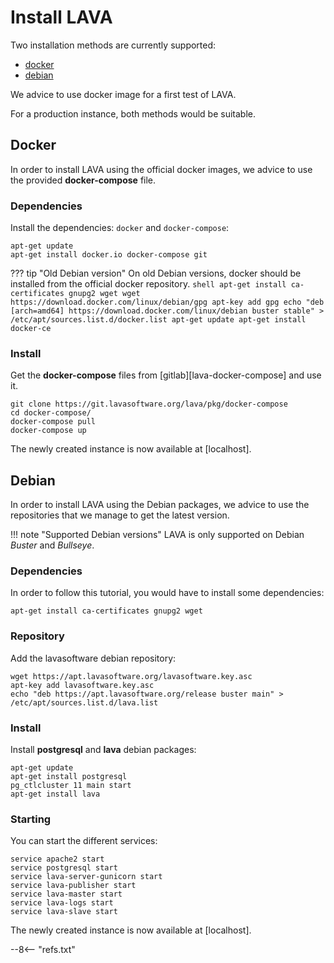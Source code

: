 # Install LAVA

Two installation methods are currently supported:

* [docker](#docker)
* [debian](#debian)

We advice to use docker image for a first test of LAVA.

For a production instance, both methods would be suitable.

## Docker

In order to install LAVA using the official docker images, we advice to use the
provided **docker-compose** file.

### Dependencies

Install the dependencies: `docker` and `docker-compose`:

```shell
apt-get update
apt-get install docker.io docker-compose git
```

??? tip "Old Debian version"
    On old Debian versions, docker should be installed from the official docker repository.
    ```shell
    apt-get install ca-certificates gnupg2 wget
    wget https://download.docker.com/linux/debian/gpg
    apt-key add gpg
    echo "deb [arch=amd64] https://download.docker.com/linux/debian buster stable" > /etc/apt/sources.list.d/docker.list
    apt-get update
    apt-get install docker-ce
    ```

### Install

Get the **docker-compose** files from [gitlab][lava-docker-compose] and use it.

```shell
git clone https://git.lavasoftware.org/lava/pkg/docker-compose
cd docker-compose/
docker-compose pull
docker-compose up
```

The newly created instance is now available at [localhost].

## Debian

In order to install LAVA using the Debian packages, we advice to use the
repositories that we manage to get the latest version.

!!! note "Supported Debian versions"
    LAVA is only supported on Debian *Buster* and *Bullseye*.

### Dependencies

In order to follow this tutorial, you would have to install some dependencies:

```shell
apt-get install ca-certificates gnupg2 wget
```

### Repository

Add the lavasoftware debian repository:

```shell
wget https://apt.lavasoftware.org/lavasoftware.key.asc
apt-key add lavasoftware.key.asc
echo "deb https://apt.lavasoftware.org/release buster main" > /etc/apt/sources.list.d/lava.list
```

### Install

Install **postgresql** and **lava** debian packages:

```shell
apt-get update
apt-get install postgresql
pg_ctlcluster 11 main start
apt-get install lava
```

### Starting

You can start the different services:

```shell
service apache2 start
service postgresql start
service lava-server-gunicorn start
service lava-publisher start
service lava-master start
service lava-logs start
service lava-slave start
```

The newly created instance is now available at [localhost].

--8<-- "refs.txt"
